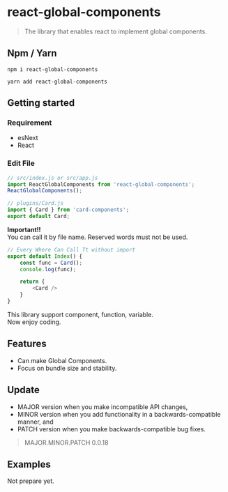 # react-global-components
> The library that enables react to implement global components.
## Npm / Yarn
```
npm i react-global-components

yarn add react-global-components
```
## Getting started
### Requirement
- esNext
- React
### Edit File
```javascript
// src/index.js or src/app.js
import ReactGlobalComponents from 'react-global-components';
ReactGlobalComponents();
```
```javascript
// plugins/Card.js
import { Card } from 'card-components';
export default Card;
```
**Important!!**<br/>
You can call it by file name. Reserved words must not be used.
```javascript
// Every Where Can Call Tt without import
export default Index() {
    const func = Card();
    console.log(func);

    return {
        <Card />
    }
}
```
This library support component, function, variable.<br/>
Now enjoy coding.
## Features
- Can make Global Components.
- Focus on bundle size and stability.

## Update
- MAJOR version when you make incompatible API changes,
- MINOR version when you add functionality in a backwards-compatible manner, and
- PATCH version when you make backwards-compatible bug fixes.
> MAJOR.MINOR.PATCH
> 0.0.18

## Examples
Not prepare yet.